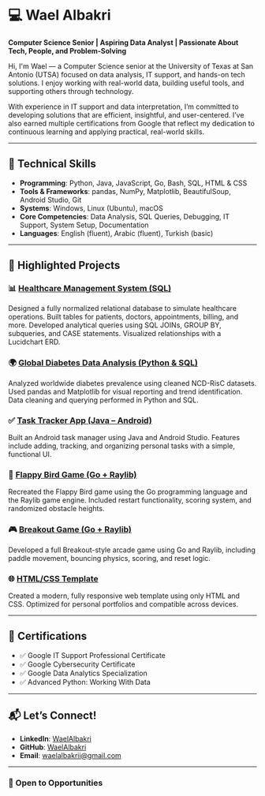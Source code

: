 # 💻 Wael Albakri

**Computer Science Senior | Aspiring Data Analyst | Passionate About Tech, People, and Problem-Solving**

Hi, I'm Wael — a Computer Science senior at the University of Texas at San Antonio (UTSA) focused on data analysis, IT support, and hands-on tech solutions. I enjoy working with real-world data, building useful tools, and supporting others through technology.

With experience in IT support and data interpretation, I’m committed to developing solutions that are efficient, insightful, and user-centered. I’ve also earned multiple certifications from Google that reflect my dedication to continuous learning and applying practical, real-world skills.

---

## 🚀 Technical Skills

- **Programming**: Python, Java, JavaScript, Go, Bash, SQL, HTML & CSS
- **Tools & Frameworks**: pandas, NumPy, Matplotlib, BeautifulSoup, Android Studio, Git
- **Systems**: Windows, Linux (Ubuntu), macOS
- **Core Competencies**: Data Analysis, SQL Queries, Debugging, IT Support, System Setup, Documentation
- **Languages**: English (fluent), Arabic (fluent), Turkish (basic)

---

## 📂 Highlighted Projects

### 📊 [Healthcare Management System (SQL)](https://github.com/WaelAlbakri/Healthcare-Management-System-SQL)
Designed a fully normalized relational database to simulate healthcare operations. Built tables for patients, doctors, appointments, billing, and more. Developed analytical queries using SQL JOINs, GROUP BY, subqueries, and CASE statements. Visualized relationships with a Lucidchart ERD.

### 🌍 [Global Diabetes Data Analysis (Python & SQL)](https://github.com/WaelAlbakri/Global-Diabetes-Analysis)
Analyzed worldwide diabetes prevalence using cleaned NCD-RisC datasets. Used pandas and Matplotlib for visual reporting and trend identification. Data cleaning and querying performed in Python and SQL.

### ✅ [Task Tracker App (Java – Android)](https://github.com/WaelAlbakri/TaskTracker)
Built an Android task manager using Java and Android Studio. Features include adding, tracking, and organizing personal tasks with a simple, functional UI.

### 🧠 [Flappy Bird Game (Go + Raylib)](https://github.com/WaelAlbakri/FlappyBird-with-Go-and-Raylib)
Recreated the Flappy Bird game using the Go programming language and the Raylib game engine. Included restart functionality, scoring system, and randomized obstacle heights.

### 🎮 [Breakout Game (Go + Raylib)](https://github.com/WaelAlbakri/Breakout-Game)
Developed a full Breakout-style arcade game using Go and Raylib, including paddle movement, bouncing physics, scoring, and reset logic.

### 🌐 [HTML/CSS Template](https://github.com/WaelAlbakri/HTML-CSS-Design)
Created a modern, fully responsive web template using only HTML and CSS. Optimized for personal portfolios and compatible across devices.

---

## 📜 Certifications

- ✅ Google IT Support Professional Certificate  
- ✅ Google Cybersecurity Certificate  
- ✅ Google Data Analytics Specialization  
- ✅ Advanced Python: Working With Data

---

## 📬 Let’s Connect!

- **LinkedIn**: [WaelAlbakri](https://www.linkedin.com/in/waelalbakrii/)
- **GitHub**: [WaelAlbakri](https://github.com/WaelAlbakri)
- **Email**: waelalbakrii@gmail.com

---

### 🤝 Open to Opportunities
